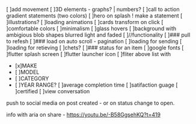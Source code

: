 [ ]add movement 
[ ]3D elements - graphs? | numbers? 
[ ]call to action gradient statements (two colors)
[ ]hero on splash !  make a statement 
[ ]illustrations?
[ ]loading animations
[ ]cards transform on click
[ ]comfortable colors
[ ]minimalism
[ ]glass hovers
[ ]background with ambigious blob shapes blurred light and faded
[ ]//functionality
[ ]### pull to refesh
[ ]### load on auto scroll - pagination
[ ]loading for sending 
[ ]loading for retieving
[ ]chets?
[ ]### status for an item
[ ]google fonts
[ ]flutter splash screen
[ ]flutter launcher icon
[ ]fliter above list with
- [x]MAKE
- [ ]MODEL 
- [ ]CATEGORY
- [ ]YEAR RANGE?
[ ]average completion time
[ ]satifaction guage
[ ]certified
[ ]view conversation


push to social media on post created - or on status change to open.

info with aria on share - https://youtu.be/-B58GgsehKQ?t=419